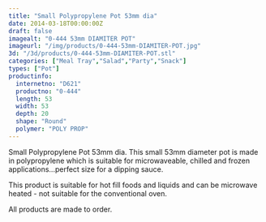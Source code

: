 ```yaml
---
title: "Small Polypropylene Pot 53mm dia"
date: 2014-03-18T00:00:00Z
draft: false
imagealt: "0-444 53mm DIAMITER POT"
imageurl: "/img/products/0-444-53mm-DIAMITER-POT.jpg"
3d: "/3d/products/0-444-53mm-DIAMITER-POT.stl"
categories: ["Meal Tray","Salad","Party","Snack"]
types: ["Pot"]
productinfo:
  internetno: "D621"
  productno: "0-444"
  length: 53
  width: 53
  depth: 20
  shape: "Round"
  polymer: "POLY PROP"
---
```

Small Polypropylene Pot 53mm dia. This small 53mm diameter pot is made in polypropylene which is suitable for microwaveable, chilled and frozen applications...perfect size for a dipping sauce.

This product is suitable for hot fill foods and liquids and can be microwave heated - not suitable for the conventional oven.

All products are made to order.

 